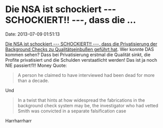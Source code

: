 Die NSA ist schockiert --- SCHOCKIERT!! ---, dass die \...
==========================================================

Date: 2013-07-09 01:51:13

[Die NSA ist schockiert --- SCHOCKIERT!! ---, dass die Privatisierung
der Background Checks zu Qualitätseinbußen geführt
hat](http://mobile.bloomberg.com/news/2013-07-08/dead-among-those-interviewed-in-faulty-background-checks.html).
Wer konnte DAS kommen sehen? Dass bei Privatisierung erstmal die
Qualität sinkt, die Profite privatisiert und die Schulden verstaatlicht
werden! Das ist ja noch NIE passiert!1!! Money Quote:

> A person he claimed to have interviewed had been dead for more than a
> decade.

Und

> In a twist that hints at how widespread the fabrications in the
> background check system may be, the investigator who had vetted Smith
> was convicted in a separate falsification case

Harrharrharr
